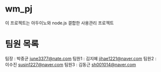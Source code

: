 # wm_pj
이 프로젝트는 아두이노와 node.js 결합한 사용관리 프로젝트

# 팀원 목록 
팀장 : 박중균 june3377@nate.com
팀원1 : 김지혜 jihae1221@naver.com
팀원2 : 이수진 susin1227@naver.com
팀원3 : 김동근 sh001014@naver.com